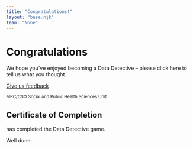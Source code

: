 ```yaml
---
title: "Congratulations!"
layout: "base.njk"
team: "None"
---
```


# Congratulations

We hope you’ve enjoyed becoming a Data Detective – please click here to tell us what you thought.

<a class="btn" href="/conclusion">Give us feedback</a>

<div class="document tac certificate">

<small>MRC/CSO Social and Public Health Sciences Unit</small>

## Certificate of Completion

<span id="name"></span>

has completed the Data Detective game.

Well done.




</div>



</div>

<script>

  // Retrieve
  document.getElementById("name").innerHTML = localStorage.getItem("name");

</script>